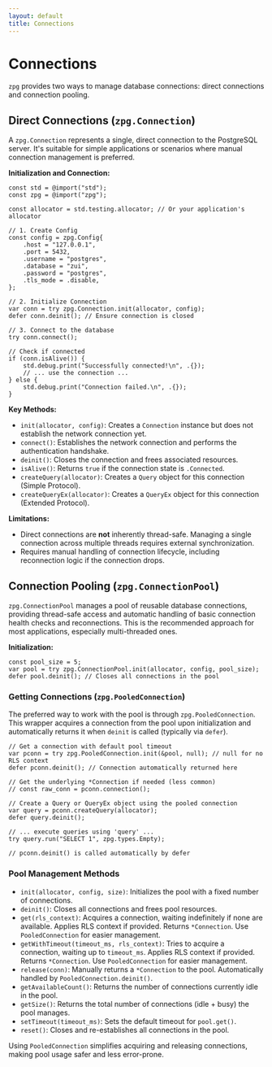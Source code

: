 ```yaml
---
layout: default
title: Connections
---
```


# Connections

`zpg` provides two ways to manage database connections: direct connections and connection pooling.

## Direct Connections (`zpg.Connection`)

A `zpg.Connection` represents a single, direct connection to the PostgreSQL server. It's suitable for simple applications or scenarios where manual connection management is preferred.

**Initialization and Connection:**

```zig
const std = @import("std");
const zpg = @import("zpg");

const allocator = std.testing.allocator; // Or your application's allocator

// 1. Create Config
const config = zpg.Config{
    .host = "127.0.0.1",
    .port = 5432,
    .username = "postgres",
    .database = "zui",
    .password = "postgres",
    .tls_mode = .disable,
};

// 2. Initialize Connection
var conn = try zpg.Connection.init(allocator, config);
defer conn.deinit(); // Ensure connection is closed

// 3. Connect to the database
try conn.connect();

// Check if connected
if (conn.isAlive()) {
    std.debug.print("Successfully connected!\n", .{});
    // ... use the connection ...
} else {
    std.debug.print("Connection failed.\n", .{});
}
```

**Key Methods:**

*   `init(allocator, config)`: Creates a `Connection` instance but does not establish the network connection yet.
*   `connect()`: Establishes the network connection and performs the authentication handshake.
*   `deinit()`: Closes the connection and frees associated resources.
*   `isAlive()`: Returns `true` if the connection state is `.Connected`.
*   `createQuery(allocator)`: Creates a `Query` object for this connection (Simple Protocol).
*   `createQueryEx(allocator)`: Creates a `QueryEx` object for this connection (Extended Protocol).

**Limitations:**

*   Direct connections are **not** inherently thread-safe. Managing a single connection across multiple threads requires external synchronization.
*   Requires manual handling of connection lifecycle, including reconnection logic if the connection drops.

## Connection Pooling (`zpg.ConnectionPool`)

`zpg.ConnectionPool` manages a pool of reusable database connections, providing thread-safe access and automatic handling of basic connection health checks and reconnections. This is the recommended approach for most applications, especially multi-threaded ones.

**Initialization:**

```zig
const pool_size = 5;
var pool = try zpg.ConnectionPool.init(allocator, config, pool_size);
defer pool.deinit(); // Closes all connections in the pool
```

### Getting Connections (`zpg.PooledConnection`)

The preferred way to work with the pool is through `zpg.PooledConnection`. This wrapper acquires a connection from the pool upon initialization and automatically returns it when `deinit` is called (typically via `defer`).

```zig
// Get a connection with default pool timeout
var pconn = try zpg.PooledConnection.init(&pool, null); // null for no RLS context
defer pconn.deinit(); // Connection automatically returned here

// Get the underlying *Connection if needed (less common)
// const raw_conn = pconn.connection();

// Create a Query or QueryEx object using the pooled connection
var query = pconn.createQuery(allocator);
defer query.deinit();

// ... execute queries using 'query' ...
try query.run("SELECT 1", zpg.types.Empty);

// pconn.deinit() is called automatically by defer
```

### Pool Management Methods

*   `init(allocator, config, size)`: Initializes the pool with a fixed number of connections.
*   `deinit()`: Closes all connections and frees pool resources.
*   `get(rls_context)`: Acquires a connection, waiting indefinitely if none are available. Applies RLS context if provided. Returns `*Connection`. Use `PooledConnection` for easier management.
*   `getWithTimeout(timeout_ms, rls_context)`: Tries to acquire a connection, waiting up to `timeout_ms`. Applies RLS context if provided. Returns `*Connection`. Use `PooledConnection` for easier management.
*   `release(conn)`: Manually returns a `*Connection` to the pool. Automatically handled by `PooledConnection.deinit()`.
*   `getAvailableCount()`: Returns the number of connections currently idle in the pool.
*   `getSize()`: Returns the total number of connections (idle + busy) the pool manages.
*   `setTimeout(timeout_ms)`: Sets the default timeout for `pool.get()`.
*   `reset()`: Closes and re-establishes all connections in the pool.

Using `PooledConnection` simplifies acquiring and releasing connections, making pool usage safer and less error-prone.
